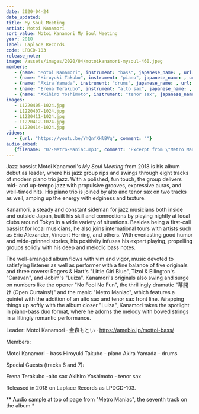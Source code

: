 ```yaml
---
date: 2020-04-24
date_updated: 
title: My Soul Meeting
artist: Motoi Kanamori
sort_value: Motoi Kanamori My Soul Meeting
year: 2018
label: Laplace Records
code: LPDCD-103
release_note: 
image: /assets/images/2020/04/motoikanamori-mysoul-460.jpeg
members:
   - {name: "Motoi Kanamori", instrument: "bass", japanese_name: , url: ""}
   - {name: "Hiroyuki Takubo", instrument: "piano", japanese_name: , url: ""}
   - {name: "Akira Yamada", instrument: "drums", japanese_name: , url: ""}
   - {name: "Erena Terakubo", instrument: "alto sax", japanese_name: , url: ""}
   - {name: "Akihiro Yoshimoto", instrument: "tenor sax", japanese_name: , url: ""}
images: 
   - L1220405-1024.jpg
   - L1220407-1024.jpg
   - L1220411-1024.jpg
   - L1220412-1024.jpg
   - L1220414-1024.jpg
videos: 
   - {url: "https://youtu.be/YhQnfXHlBVg", comment: ""}
audio_embed:
   {filename: "07-Metro-Maniac.mp3", comment: "Excerpt from \"Metro Maniac\", the seventh track on the album:"}
---
```


Jazz bassist Motoi Kanamori's *My Soul Meeting* from 2018 is his album debut as leader, where his jazz group rips and swings through eight tracks of modern piano trio jazz. With a polished, fun touch, the group delivers mid- and up-tempo jazz with propulsive grooves, expressive auras, and well-timed hits. His piano trio is joined by alto and tenor sax on two tracks as well, amping up the energy with edginess and texture.

Kanamori, a steady and constant sideman for jazz musicians both inside and outside Japan, built his skill and connections by playing nightly at local clubs around Tokyo in a wide variety of situations. Besides being a first-call bassist for local musicians, he also joins international tours with artists such as Eric Alexander, Vincent Herring, and others. With everlasting good humor and wide-grinned stories, his positivity infuses his expert playing, propelling groups solidly with his deep and melodic bass notes.

The well-arranged album flows with vim and vigor, music devoted to satisfying listener as well as performer with a fine balance of five originals and three covers: Rogers & Hart's "Little Girl Blue", Tizol & Ellington's "Caravan", and Jobim's "Luiza". Kanamori's originals also swing and surge on numbers like the opener "No Fool No Fun", the thrillingly dramatic "幕開け (Open Curtains!)" and the manic "Metro Maniac", which features a quintet with the addition of an alto sax and tenor sax front line. Wrapping things up softly with the album closer "Luiza", Kanamori takes the spotlight in piano-bass duo format, where he adorns the melody with bowed strings in a liltingly romantic performance.

Leader: Motoi Kanamori · 金森もとい · https://ameblo.jp/mottoi-bass/

Members:

Motoi Kanamori - bass
Hiroyuki Takubo - piano
Akira Yamada - drums

Special Guests (tracks 6 and 7):

Erena Terakubo -alto sax
Akihiro Yoshimoto - tenor sax

Released in 2018 on Laplace Records as LPDCD-103.


** Audio sample at top of page from "Metro Maniac", the seventh track on the album.*
